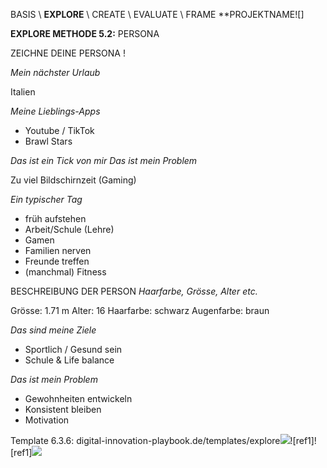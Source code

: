 ﻿BASIS   \   **EXPLORE**   \   CREATE   \   EVALUATE   \   FRAME **PROJEKTNAME![]

**EXPLORE METHODE 5.2:** PERSONA

ZEICHNE DEINE PERSONA !

*Mein nächster Urlaub*

Italien

*Meine Lieblings-Apps*

- Youtube / TikTok
- Brawl Stars

*Das ist ein Tick von mir Das ist mein Problem* 

Zu viel Bildschirnzeit (Gaming) 

*Ein typischer Tag*

- früh aufstehen
- Arbeit/Schule (Lehre)
- Gamen
- Familien nerven
- Freunde treffen
- (manchmal) Fitness


BESCHREIBUNG DER PERSON
*Haarfarbe, Grösse, Alter etc.*

Grösse: 1.71 m
Alter: 16
Haarfarbe: schwarz
Augenfarbe: braun

*Das sind meine Ziele*

- Sportlich / Gesund sein
- Schule & Life balance

*Das ist mein Problem*

- Gewohnheiten entwickeln
- Konsistent bleiben
- Motivation 


Template 6.3.6: digital-innovation-playbook.de/templates/explore![](Aspose.Words.334a09dd-19da-4ca2-9c1c-c3def5f82241.008.png)![ref1]![ref1]![](Aspose.Words.334a09dd-19da-4ca2-9c1c-c3def5f82241.010.png)

